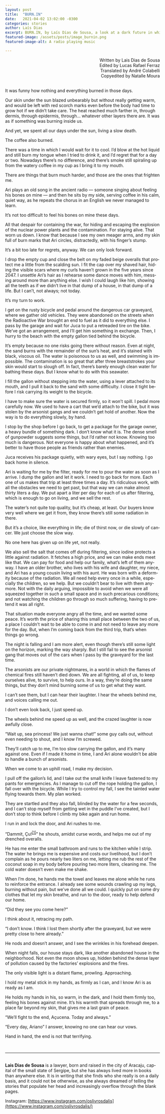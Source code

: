 ```yaml
---
layout: post
title:  "BURN.IN"
date:   2021-04-02 13:02:00 -0300
categories: stories
author: Laís Dias
excerpt: BURN.IN, by Laís Dias de Sousa, a look at a dark future in which water and hope are both scarce, and a couple that manages to dredge up both
featured-image: /assets/posts/image_burnin.png
featured-image-alt: A radio playing music

---
```


<div style="text-align: right">Written by Lais Dias de Sousa<br/> 
Edited by Lucas Rafael Ferraz<br/>
Translated by André Colabelli<br/>
Copyedited by Natalle Moura</div>
<br/>

It was funny how noth­ing and everything burned in those days.

Our skin un­der the sun blazed un­bear­ably but without really get­ting warm, and would be left with red scorch marks even be­fore the body had time to grow hot if we didn’t take care. The heat reached much farther in, through dermis, through epi­dermis, through… whatever other lay­ers there are. It was as if some­thing was burn­ing in­side us.

And yet, we spent all our days un­der the sun, liv­ing a slow death.

The cof­fee also burned.

There was a time in which I would wait for it to cool. I’d blow at the hot li­quid and still burn my tongue when I tried to drink it, and I’d re­gret that for a day or two. Nowadays there’s no dif­fer­ence, and there’s smoke still spiral­ing up from the wa­tery cof­fee in my cup as I bring it to my mouth.

There are things that burn much harder, and those are the ones that frighten me.

Ari plays an old song in the an­cient ra­dio — someone singing about feel­ing his bones on mine — and then he sits by my side, serving cof­fee in his calm, quiet way, as he re­peats the chorus in an Eng­lish we never man­aged to learn.

It’s not too dif­fi­cult to feel his bones on mine these days.

All that des­pair for con­tain­ing the war, for hid­ing and es­cap­ing the ex­plo­sion of the nuc­lear power plants and the con­tam­in­a­tion. For stay­ing alive. That worn us down. I know that be­cause I see my own mea­ger arms, and my skin full of burn marks that Ari circles, dis­trac­tedly, with his fin­ger’s stump.

It’s a bit too late for re­grets, any­way. We can only look for­ward.

I drop the empty cup and close the belt on my faded beige over­alls that pro­tect me a little from the scald­ing sun. I fit the cap over my shaved hair, hid­ing the vis­ible scars where my curls haven’t grown in the five years since 2047\. I un­settle Ari’s hair as I re­hearse some dance moves with him, mess­ing around more than any­thing else. I wish I could laugh like him, show­ing all the teeth as if we didn’t live in that dump of a house, in that dump of a life. But I can’t, not al­ways; not today.

It’s my turn to work.

I get on the rusty bi­cycle and pedal around the dan­ger­ous car grave­yard, where we gather old vehicles. They were aban­doned on the streets when the Ra­dio­act­ive War brought an end to fuel as it did to everything else. I pass by the gar­age and wait for Juca to put a re­treaded tire on the bike. We’ve got an ar­range­ment, and I’ll get him some­thing in ex­change. Then, I hurry to the beach with the empty gal­lon tied be­hind the bi­cycle.

It’s empty be­cause no one risks go­ing there without reason. Even at night, the sand burns with the re­mainder of the sun’s heat, and it’s stained with black, vis­cous oil. The wa­ter is pois­on­ous to us as well, and swim­ming is im­possible. The con­tam­in­a­tion is so great that after three breast­strokes your skin would start to slough off. In fact, there’s barely enough clean wa­ter for bathing these days. But I know what to do with this sea­wa­ter.

I fill the gal­lon without step­ping into the wa­ter, us­ing a lever at­tached to its mouth, and I pull it back to the sand with some dif­fi­culty. I close it tight be­fore I risk car­ry­ing its weight to the bi­cycle.

I have to make sure the wa­ter is se­cured firmly, so it won’t spill. I pedal more care­fully now. We used to have a cart that we’d at­tach to the bike, but it was stolen by the ar­son­ist gangs and we couldn’t get hold of an­other. Now the way is to do everything slowly, by hand.

I stop by the shop be­fore I go back, to get a pack­age for the gar­age owner, a heavy bundle of some­thing dark. I don’t know what it is. The dense smell of gun­powder sug­gests some things, but I’d rather not know. Know­ing too much is dan­ger­ous. Not every­one is happy about what happened, and it’s bet­ter to have those people as friends rather than en­emies.

Juca re­ceives his pack­age quietly, with wary eyes, but I say noth­ing. I go back home in si­lence.

Ari is wait­ing for me by the fil­ter, ready for me to pour the wa­ter as soon as I ar­rive. I dump the gal­lon and let it work. I need to go back for more. Each one of us makes that trip at least three times a day. It’s ri­dicu­lous work, with all the obstacles we need to get past, but that way we can make al­most thirty liters a day. We put apart a liter per day for each of us after fil­ter­ing, which is enough to go on liv­ing, and we sell the rest.

The wa­ter’s not quite top qual­ity, but it’s cheap, at least. Our buy­ers know very well where we get it from, they know there’s still some ra­di­ation in there.

But it’s a choice, like everything in life; die of thirst now, or die slowly of can­cer. We just choose the slow way.

No one here has given up on life yet, not really.

We also sell the salt that comes off dur­ing fil­ter­ing, since iod­ine pro­tects a little against ra­di­ation. It fetches a high price, and we can make ends meet like that. We can pay for food and help our fam­ily, what’s left of them any­way. I have an older brother, who lives with his wife and daugh­ter, my niece, and Ari has a young cousin liv­ing with his aunt. He was born with a de­form­ity be­cause of the ra­di­ation. We all need help every once in a while, es­pe­cially the chil­dren, so we help. But we couldn’t bear to live with them any­more. Not with the daily ar­guing, im­possible to avoid when we were all squeezed to­gether in such a small space and in such pre­cari­ous con­di­tions; and not watch­ing the chil­dren go through so much suf­fer­ing, hav­ing to pre­tend it was all right.

That situ­ation made every­one angry all the time, and we wanted some peace. It’s worth the price of shar­ing this small place between the two of us, a place I couldn’t wait to be able to come in and not need to leave any more for the day. But, when I’m com­ing back from the third trip, that’s when things go wrong.

The night is fall­ing and I am more alert, even though there’s still some light on the ho­ri­zon, mark­ing the way sharply. But I still fail to see the ar­son­ist gang that moves out of the cars when I pass by the grave­yard for the last time.

The ar­son­ists are our private night­mares, in a world in which the flames of chem­ical fires still haven’t died down. We are all fight­ing, all of us, to keep ourselves alive, to sur­vive, to help ours. In a way, they’re do­ing the same things, but they don’t mind burn­ing some of us to get what they want.

I can’t see them, but I can hear their laughter. I hear the wheels be­hind me, and voices call­ing me out.

I don’t even look back, I just speed up.

The wheels be­hind me speed up as well, and the crazed laughter is now aw­fully close.

“Wait up, sea prin­cess! We just wanna chat!” some guy calls out, without even need­ing to shout, and I know I’m screwed.

They’ll catch up to me, I’m too slow car­ry­ing the gal­lon, and it’s many against one. Even if I made it home in time, I and Ari alone wouldn’t be able to handle a bunch of ar­son­ists.

When we come to an up­hill road, I make my de­cision.

I pull off the gal­lon’s lid, and I take out the small knife I leave fastened to my pants for emer­gen­cies. As I man­age to cut off the rope hold­ing the gal­lon, I fall over with the bi­cycle. While I try to con­trol my fall, I see the tain­ted wa­ter fly­ing to­wards them. My plan worked.

They are startled and they also fall, blinded by the wa­ter for a few seconds, and I can’t stop my­self from get­ting wet in the puddle I’ve cre­ated, but I don’t stop to think be­fore I climb my bike again and run home.

I run in and lock the door, and Ari rushes to me.

“Dam­mit, Çu!<sup>[[1]](burnin_notes.xhtml#nota1)</sup>” he shouts, amidst curse words, and helps me out of my drenched over­alls. 

He has me enter the small bath­room and runs to the kit­chen while I strip. The wa­ter he brings me is ex­pens­ive and costs our live­li­hood, but I don’t com­plain as he pours nearly two liters on me, let­ting me rub the rest of the coconut soap in my body be­fore pour­ing two more liters, clean­ing me. The cold wa­ter doesn’t even make me shake.

When I’m done, he hands me the towel and leaves me alone while he runs to re­in­force the en­trance. I already see some wounds crawl­ing up my legs, burn­ing without pain, but we’ve done all we could. I quickly put on some dry clothes that let my skin breathe, and run to the door, ready to help de­fend our home.

“Did they see you come here?”

I think about it, re­tra­cing my path.

“I don’t know. I think I lost them shortly after the grave­yard, but we were pretty close to here already.”

He nods and doesn’t an­swer, and I see the wrinkles in his fore­head deepen.

When night falls, our house stays dark, like an­other aban­doned house in the neigh­bor­hood. Not even the moon shows up, hid­den be­hind the dense layer of pol­lu­tion caused by the factor­ies’ ex­plo­sions and the fires. 

The only vis­ible light is a dis­tant flame, prowl­ing. Ap­proach­ing. 

I hold my metal stick in my hands, as firmly as I can, and I know Ari is as ready as I am.

He holds my hands in his, so warm, in the dark, and I hold them firmly too, feel­ing his bones against mine. It’s his warmth that spreads through me, to a place far bey­ond my skin, that gives me a last grain of peace.

“We’ll fight to the end, Açu­cena. Today and al­ways.”

“Every day, Ariano” I an­swer, know­ing no one can hear our vows.

Hand in hand, the end is not that ter­ri­fy­ing.

  
<br/>

***

<br/>**Lais Dias de Sousa** is a law­yer, born and raised in the city of Aracaju, cap­ital of the small state of Ser­gipe, but she has al­ways lived more in books than any­where else. It is in writ­ing that she finds who she really is on a daily basis, and it could not be oth­er­wise, as she al­ways dreamed of telling the stor­ies that pop­u­late her head and in­creas­ingly over­flow through the blank pages.

In­s­tagram: [https://www.instagram.com/oslivrosdalis](https://www.instagram.com/oslivrosdalis/)